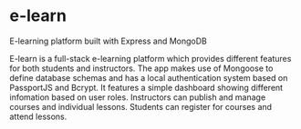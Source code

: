 # e-learn
E-learning platform built with Express and MongoDB

E-learn is a full-stack e-learning platform which provides different features for both students and instructors. The app makes use of Mongoose to define database schemas and has a local authentication system based on PassportJS and Bcrypt. It features a simple dashboard showing different infomation based on user roles. Instructors can publish and manage courses and individual lessons. Students can register for courses and attend lessons. 
